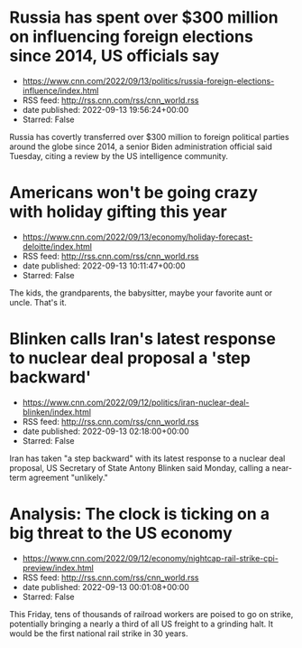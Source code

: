 # Russia has spent over $300 million on influencing foreign elections since 2014, US officials say
 - https://www.cnn.com/2022/09/13/politics/russia-foreign-elections-influence/index.html
 - RSS feed: http://rss.cnn.com/rss/cnn_world.rss
 - date published: 2022-09-13 19:56:24+00:00
 - Starred: False

Russia has covertly transferred over $300 million to foreign political parties around the globe since 2014, a senior Biden administration official said Tuesday, citing a review by the US intelligence community.

# Americans won't be going crazy with holiday gifting this year
 - https://www.cnn.com/2022/09/13/economy/holiday-forecast-deloitte/index.html
 - RSS feed: http://rss.cnn.com/rss/cnn_world.rss
 - date published: 2022-09-13 10:11:47+00:00
 - Starred: False

The kids, the grandparents, the babysitter, maybe your favorite aunt or uncle. That's it.

# Blinken calls Iran's latest response to nuclear deal proposal a 'step backward'
 - https://www.cnn.com/2022/09/12/politics/iran-nuclear-deal-blinken/index.html
 - RSS feed: http://rss.cnn.com/rss/cnn_world.rss
 - date published: 2022-09-13 02:18:00+00:00
 - Starred: False

Iran has taken "a step backward" with its latest response to a nuclear deal proposal, US Secretary of State Antony Blinken said Monday, calling a near-term agreement "unlikely."

# Analysis: The clock is ticking on a big threat to the US economy
 - https://www.cnn.com/2022/09/12/economy/nightcap-rail-strike-cpi-preview/index.html
 - RSS feed: http://rss.cnn.com/rss/cnn_world.rss
 - date published: 2022-09-13 00:01:08+00:00
 - Starred: False

This Friday, tens of thousands of railroad workers are poised to go on strike, potentially bringing a nearly a third of all US freight to a grinding halt. It would be the first national rail strike in 30 years.
